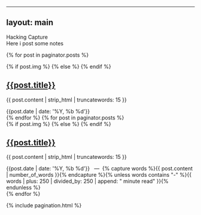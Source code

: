 
---
layout: main
---

<div class="hacking">Hacking Capture</div>
<div class="subhacking">Here i post some notes</div>


{% for post in paginator.posts %}
<article class="post">
  {% if post.img %}
    <a class="post-thumbnail" style="background-image: url({{"/assets/img/cholocate.tryhackme/" | prepend: site.baseurl | append : post.img}})" href="{{post.url}}"></a>
  {% else %}
  {% endif %}
  <div class="post-content">
    <h2 class="post-title"><a href="{{post.url | prepend: site.baseurl}}">{{post.title}}</a></h2>
    <p>{{ post.content | strip_html | truncatewords: 15 }}</p>
    <span class="post-date">{{post.date | date: '%Y, %b %d'}}&nbsp;&nbsp;&nbsp;&nbsp;</span>
 <!--   <span class="post-words">{% capture words %}{{ post.content | number_of_words }}{% endcapture %}{% unless words contains "-" %}{{ words | plus: 250 | divided_by: 250 | append: " minute read" }}{% endunless %}</span> -->
  </div>
</article>
{% endfor %}
{% for post in paginator.posts %}
<article class="post">
  {% if post.img %}
    <a class="post-thumbnail" style="background-image: url({{"/assets/img/docker/" | prepend: site.baseurl | append : post.img}})" href="{{post.url | prepend: site.baseurl}}"></a>
  {% else %}
  {% endif %}
  <div class="post-content">
    <h2 class="post-title"><a href="{{post.url | prepend: site.baseurl}}">{{post.title}}</a></h2>
    <p>{{ post.content | strip_html | truncatewords: 15 }}</p>
    <span class="post-date">{{post.date | date: '%Y, %b %d'}}&nbsp;&nbsp;&nbsp;—&nbsp;</span>
    <span class="post-words">{% capture words %}{{ post.content | number_of_words }}{% endcapture %}{% unless words contains "-" %}{{ words | plus: 250 | divided_by: 250 | append: " minute read" }}{% endunless %}</span>
  </div>
</article>
{% endfor %}


{% include pagination.html %}
